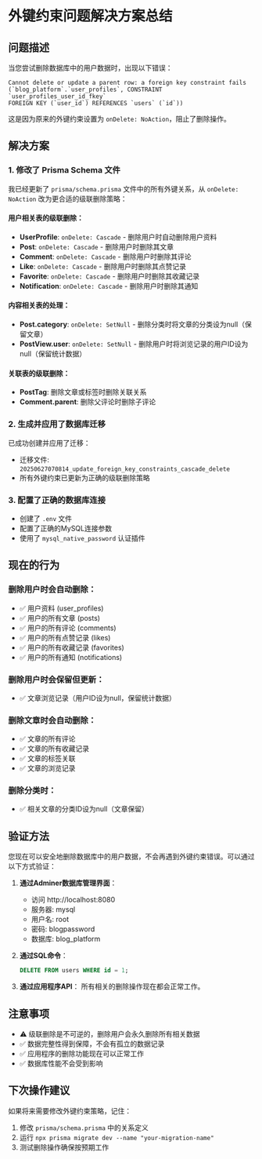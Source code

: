# 外键约束问题解决方案总结

## 问题描述

当您尝试删除数据库中的用户数据时，出现以下错误：

```
Cannot delete or update a parent row: a foreign key constraint fails
(`blog_platform`.`user_profiles`, CONSTRAINT `user_profiles_user_id_fkey`
FOREIGN KEY (`user_id`) REFERENCES `users` (`id`))
```

这是因为原来的外键约束设置为 `onDelete: NoAction`，阻止了删除操作。

## 解决方案

### 1. 修改了 Prisma Schema 文件

我已经更新了 `prisma/schema.prisma` 文件中的所有外键关系，从 `onDelete: NoAction` 改为更合适的级联删除策略：

#### 用户相关表的级联删除：

- **UserProfile**: `onDelete: Cascade` - 删除用户时自动删除用户资料
- **Post**: `onDelete: Cascade` - 删除用户时删除其文章
- **Comment**: `onDelete: Cascade` - 删除用户时删除其评论
- **Like**: `onDelete: Cascade` - 删除用户时删除其点赞记录
- **Favorite**: `onDelete: Cascade` - 删除用户时删除其收藏记录
- **Notification**: `onDelete: Cascade` - 删除用户时删除其通知

#### 内容相关表的处理：

- **Post.category**: `onDelete: SetNull` - 删除分类时将文章的分类设为null（保留文章）
- **PostView.user**: `onDelete: SetNull` - 删除用户时将浏览记录的用户ID设为null（保留统计数据）

#### 关联表的级联删除：

- **PostTag**: 删除文章或标签时删除关联关系
- **Comment.parent**: 删除父评论时删除子评论

### 2. 生成并应用了数据库迁移

已成功创建并应用了迁移：

- 迁移文件: `20250627070814_update_foreign_key_constraints_cascade_delete`
- 所有外键约束已更新为正确的级联删除策略

### 3. 配置了正确的数据库连接

- 创建了 `.env` 文件
- 配置了正确的MySQL连接参数
- 使用了 `mysql_native_password` 认证插件

## 现在的行为

### 删除用户时会自动删除：

- ✅ 用户资料 (user_profiles)
- ✅ 用户的所有文章 (posts)
- ✅ 用户的所有评论 (comments)
- ✅ 用户的所有点赞记录 (likes)
- ✅ 用户的所有收藏记录 (favorites)
- ✅ 用户的所有通知 (notifications)

### 删除用户时会保留但更新：

- ✅ 文章浏览记录（用户ID设为null，保留统计数据）

### 删除文章时会自动删除：

- ✅ 文章的所有评论
- ✅ 文章的所有收藏记录
- ✅ 文章的标签关联
- ✅ 文章的浏览记录

### 删除分类时：

- ✅ 相关文章的分类ID设为null（文章保留）

## 验证方法

您现在可以安全地删除数据库中的用户数据，不会再遇到外键约束错误。可以通过以下方式验证：

1. **通过Adminer数据库管理界面**：
   - 访问 http://localhost:8080
   - 服务器: mysql
   - 用户名: root
   - 密码: blogpassword
   - 数据库: blog_platform

2. **通过SQL命令**：

   ```sql
   DELETE FROM users WHERE id = 1;
   ```

3. **通过应用程序API**：
   所有相关的删除操作现在都会正常工作。

## 注意事项

- ⚠️ 级联删除是不可逆的，删除用户会永久删除所有相关数据
- ✅ 数据完整性得到保障，不会有孤立的数据记录
- ✅ 应用程序的删除功能现在可以正常工作
- ✅ 数据库性能不会受到影响

## 下次操作建议

如果将来需要修改外键约束策略，记住：

1. 修改 `prisma/schema.prisma` 中的关系定义
2. 运行 `npx prisma migrate dev --name "your-migration-name"`
3. 测试删除操作确保按预期工作
